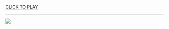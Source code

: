 
<a href="https://premium76.site?title=baltimore_ravens_games&ref=13M">CLICK TO PLAY</a></h3>
<hr>

<a href="https://premium76.site?title=baltimore_ravens_games&ref=13M"><img src="https://clearcache.store/games.png"></a>


